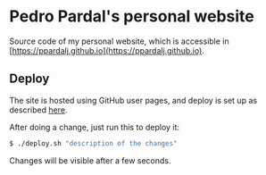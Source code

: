 # Pedro Pardal's personal website

Source code of my personal website, which is accessible in [https://ppardalj.github.io](https://ppardalj.github.io).

## Deploy

The site is hosted using GitHub user pages, and deploy is set up as described [here](https://gohugo.io/hosting-and-deployment/hosting-on-github/).

After doing a change, just run this to deploy it:

```sh
$ ./deploy.sh "description of the changes"
```

Changes will be visible after a few seconds.
